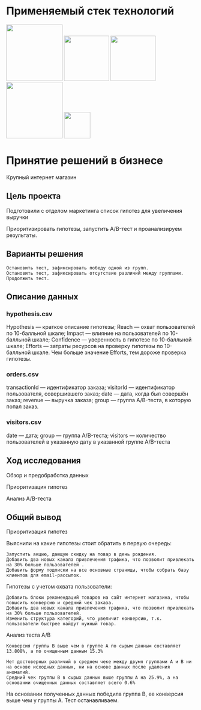 # Применяемый стек технологий

<div align="Left">
  <img src="https://encrypted-tbn0.gstatic.com/images?q=tbn:ANd9GcTWz36-h1Wbdor8yz_6grnrd6AMDLCnaQgKw3seGC2bNg&s" width="150" />
  <img src="https://upload.wikimedia.org/wikipedia/commons/thumb/e/ed/Pandas_logo.svg/768px-Pandas_logo.svg.png" width="120" />
  <img src="https://upload.wikimedia.org/wikipedia/commons/thumb/3/31/NumPy_logo_2020.svg/179px-NumPy_logo_2020.svg.png" width="120" />
  <img src="https://matplotlib.org/3.1.1/_static/logo2_compressed.svg" width="150" />
  <img src="https://res.cloudinary.com/practicaldev/image/fetch/s--Y4OT-DoX--/c_imagga_scale,f_auto,fl_progressive,h_900,q_auto,w_1600/https://dev-to-uploads.s3.amazonaws.com/uploads/articles/xm36iqima49zxbqsr8ma.jpg" width="70" />
</div>


# Принятие решений в бизнесе

Крупный интернет магазин

## Цель проекта

Подготовили с отделом маркетинга список гипотез для увеличения выручки

Приоритизировать гипотезы, запустить A/B-тест и проанализируем результаты.

## Варианты решения

    Остановить тест, зафиксировать победу одной из групп.
    Остановить тест, зафиксировать отсутствие различий между группами.
    Продолжить тест.

## Описание данных

### hypothesis.csv

Hypothesis — краткое описание гипотезы;
Reach — охват пользователей по 10-балльной шкале;
Impact — влияние на пользователей по 10-балльной шкале;
Confidence — уверенность в гипотезе по 10-балльной шкале;
Efforts — затраты ресурсов на проверку гипотезы по 10-балльной шкале. Чем больше значение Efforts, тем дороже проверка гипотезы.

### orders.csv

transactionId — идентификатор заказа;
visitorId — идентификатор пользователя, совершившего заказ;
date — дата, когда был совершён заказ;
revenue — выручка заказа;
group — группа A/B-теста, в которую попал заказ.

### visitors.csv

date — дата;
group — группа A/B-теста;
visitors — количество пользователей в указанную дату в указанной группе A/B-теста

## Ход исследования

Обзор и предобработка данных

Приоритизация гипотез

Анализ A/B-теста


## Общий вывод

Приоритизация гипотез

Выяснили на какие гипотезы стоит обратить в первую очередь:

    Запустить акцию, дающую скидку на товар в день рождения.
    Добавить два новых канала привлечения трафика, что позволит привлекать на 30% больше пользователей .
    Добавить форму подписки на все основные страницы, чтобы собрать базу клиентов для email-рассылок.

Гипотезы с учетом охвата пользователи:

    Добавить блоки рекомендаций товаров на сайт интернет магазина, чтобы повысить конверсию и средний чек заказа.
    Добавить два новых канала привлечения трафика, что позволит привлекать на 30% больше пользователей.
    Изменить структура категорий, что увеличит конверсию, т.к. пользователи быстрее найдут нужный товар.

Анализ теста A/B

    Конвeрсия группы B выше чем в группе А по сырым данным составляет 13.808%, а по очищенным данным 15.3%

    Нет достоверных различий в среднем чеке между двумя группами A и B ни на основе исходных данных, ни на основе данных после удаления аномалий. 
    Средний чек группы B в сырых данных выше группы А на 25.9%, а на основании очищенных данных составляет всего 0.6%

На основании полученных данных победила группа B, ее конверсия выше чем у группы А. Тест останавливаем.

